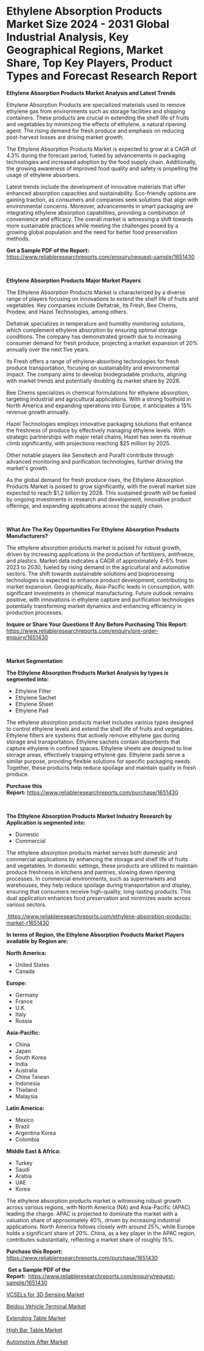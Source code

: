 <p><h1>Ethylene Absorption Products Market Size 2024 - 2031 Global Industrial Analysis, Key Geographical Regions, Market Share, Top Key Players, Product Types and Forecast Research Report</h1></p><p><strong>Ethylene Absorption Products Market Analysis and Latest Trends</strong></p>
<p><p>Ethylene Absorption Products are specialized materials used to remove ethylene gas from environments such as storage facilities and shipping containers. These products are crucial in extending the shelf life of fruits and vegetables by minimizing the effects of ethylene, a natural ripening agent. The rising demand for fresh produce and emphasis on reducing post-harvest losses are driving market growth. </p><p>The Ethylene Absorption Products Market is expected to grow at a CAGR of 4.3% during the forecast period, fueled by advancements in packaging technologies and increased adoption by the food supply chain. Additionally, the growing awareness of improved food quality and safety is propelling the usage of ethylene absorbers. </p><p>Latest trends include the development of innovative materials that offer enhanced absorption capacities and sustainability. Eco-friendly options are gaining traction, as consumers and companies seek solutions that align with environmental concerns. Moreover, advancements in smart packaging are integrating ethylene absorption capabilities, providing a combination of convenience and efficacy. The overall market is witnessing a shift towards more sustainable practices while meeting the challenges posed by a growing global population and the need for better food preservation methods.</p></p>
<p><strong>Get a Sample PDF of the Report:&nbsp;</strong> <a href="https://www.reliableresearchreports.com/enquiry/request-sample/1651430?utm_campaign=83&utm_medium=2&utm_source=Github&utm_content=ia&utm_term=26092024&utm_id=ethylene-absorption-products">https://www.reliableresearchreports.com/enquiry/request-sample/1651430</a></p>
<p>&nbsp;</p>
<p><strong>Ethylene Absorption Products Major Market Players</strong></p>
<p><p>The Ethylene Absorption Products Market is characterized by a diverse range of players focusing on innovations to extend the shelf life of fruits and vegetables. Key companies include Deltatrak, Its Fresh, Bee Chems, Prodew, and Hazel Technologies, among others.</p><p>Deltatrak specializes in temperature and humidity monitoring solutions, which complement ethylene absorption by ensuring optimal storage conditions. The company has demonstrated growth due to increasing consumer demand for fresh produce, projecting a market expansion of 20% annually over the next five years.</p><p>Its Fresh offers a range of ethylene-absorbing technologies for fresh produce transportation, focusing on sustainability and environmental impact. The company aims to develop biodegradable products, aligning with market trends and potentially doubling its market share by 2026.</p><p>Bee Chems specializes in chemical formulations for ethylene absorption, targeting industrial and agricultural applications. With a strong foothold in North America and expanding operations into Europe, it anticipates a 15% revenue growth annually.</p><p>Hazel Technologies employs innovative packaging solutions that enhance the freshness of produce by effectively managing ethylene levels. With strategic partnerships with major retail chains, Hazel has seen its revenue climb significantly, with projections reaching $25 million by 2025.</p><p>Other notable players like Sensitech and Purafil contribute through advanced monitoring and purification technologies, further driving the market's growth.</p><p>As the global demand for fresh produce rises, the Ethylene Absorption Products Market is poised to grow significantly, with the overall market size expected to reach $1.2 billion by 2028. This sustained growth will be fueled by ongoing investments in research and development, innovative product offerings, and expanding applications across the supply chain.</p></p>
<p>&nbsp;</p>
<p><strong>What Are The Key Opportunities For Ethylene Absorption Products Manufacturers?</strong></p>
<p><p>The ethylene absorption products market is poised for robust growth, driven by increasing applications in the production of fertilizers, antifreeze, and plastics. Market data indicates a CAGR of approximately 4-6% from 2023 to 2030, fueled by rising demand in the agricultural and automotive sectors. The shift towards sustainable solutions and bioprocessing technologies is expected to enhance product development, contributing to market expansion. Geographically, Asia-Pacific leads in consumption, with significant investments in chemical manufacturing. Future outlook remains positive, with innovations in ethylene capture and purification technologies potentially transforming market dynamics and enhancing efficiency in production processes.</p></p>
<p><strong>Inquire or Share Your Questions If Any Before Purchasing This Report:</strong> <a href="https://www.reliableresearchreports.com/enquiry/pre-order-enquiry/1651430?utm_campaign=83&utm_medium=2&utm_source=Github&utm_content=ia&utm_term=26092024&utm_id=ethylene-absorption-products">https://www.reliableresearchreports.com/enquiry/pre-order-enquiry/1651430</a></p>
<p>&nbsp;</p>
<p><strong>Market Segmentation</strong></p>
<p><strong>The Ethylene Absorption Products Market Analysis by types is segmented into:</strong></p>
<p><ul><li>Ethylene Filter</li><li>Ethylene Sachet</li><li>Ethylene Sheet</li><li>Ethylene Pad</li></ul></p>
<p><p>The ethylene absorption products market includes various types designed to control ethylene levels and extend the shelf life of fruits and vegetables. Ethylene filters are systems that actively remove ethylene gas during storage and transportation. Ethylene sachets contain absorbents that capture ethylene in confined spaces. Ethylene sheets are designed to line storage areas, effectively trapping ethylene gas. Ethylene pads serve a similar purpose, providing flexible solutions for specific packaging needs. Together, these products help reduce spoilage and maintain quality in fresh produce.</p></p>
<p><strong>Purchase this Report:&nbsp;</strong><a href="https://www.reliableresearchreports.com/purchase/1651430?utm_campaign=83&utm_medium=2&utm_source=Github&utm_content=ia&utm_term=26092024&utm_id=ethylene-absorption-products">https://www.reliableresearchreports.com/purchase/1651430</a></p>
<p>&nbsp;</p>
<p><strong>The Ethylene Absorption Products Market Industry Research by Application is segmented into:</strong></p>
<p><ul><li>Domestic</li><li>Commercial</li></ul></p>
<p><p>The ethylene absorption products market serves both domestic and commercial applications by enhancing the storage and shelf life of fruits and vegetables. In domestic settings, these products are utilized to maintain produce freshness in kitchens and pantries, slowing down ripening processes. In commercial environments, such as supermarkets and warehouses, they help reduce spoilage during transportation and display, ensuring that consumers receive high-quality, long-lasting products. This dual application enhances food preservation and minimizes waste across various sectors.</p></p>
<p><a href="https://www.reliableresearchreports.com/ethylene-absorption-products-market-r1651430?utm_campaign=83&utm_medium=2&utm_source=Github&utm_content=ia&utm_term=26092024&utm_id=ethylene-absorption-products">&nbsp;https://www.reliableresearchreports.com/ethylene-absorption-products-market-r1651430</a></p>
<p><strong>In terms of Region, the Ethylene Absorption Products Market Players available by Region are:</strong></p>
<p>
    <p> <strong> North America: </strong>
        <ul>
            <li>United States</li>
            <li>Canada</li>
        </ul>
        </p> 
    <p> <strong> Europe: </strong>
        <ul>
            <li>Germany</li>
            <li>France</li>
            <li>U.K.</li>
            <li>Italy</li>
            <li>Russia</li>
        </ul>
        </p> 
    <p> <strong> Asia-Pacific: </strong>
        <ul>
            <li>China</li>
            <li>Japan</li>
            <li>South Korea</li>
            <li>India</li>
            <li>Australia</li>
            <li>China Taiwan</li>
            <li>Indonesia</li>
            <li>Thailand</li>
            <li>Malaysia</li>
        </ul>
        </p> 
    <p> <strong> Latin America: </strong>
        <ul>
            <li>Mexico</li>
            <li>Brazil</li>
            <li>Argentina Korea</li>
            <li>Colombia</li>
        </ul>
        </p> 
    <p> <strong> Middle East & Africa: </strong>
        <ul>
            <li>Turkey</li>
            <li>Saudi</li>
            <li>Arabia</li>
            <li>UAE</li>
            <li>Korea</li>
        </ul>
    </p>
    </p>
<p><p>The ethylene absorption products market is witnessing robust growth across various regions, with North America (NA) and Asia-Pacific (APAC) leading the charge. APAC is projected to dominate the market with a valuation share of approximately 40%, driven by increasing industrial applications. North America follows closely with around 25%, while Europe holds a significant share of 20%. China, as a key player in the APAC region, contributes substantially, reflecting a market share of roughly 15%.</p></p>
<p><strong>Purchase this Report: </strong><a href="https://www.reliableresearchreports.com/purchase/1651430?utm_campaign=83&utm_medium=2&utm_source=Github&utm_content=ia&utm_term=26092024&utm_id=ethylene-absorption-products">https://www.reliableresearchreports.com/purchase/1651430</a></p>
<p>&nbsp;<strong>Get a Sample PDF of the Report:&nbsp;&nbsp;</strong><a href="https://www.reliableresearchreports.com/enquiry/request-sample/1651430?utm_campaign=83&utm_medium=2&utm_source=Github&utm_content=ia&utm_term=26092024&utm_id=ethylene-absorption-products">https://www.reliableresearchreports.com/enquiry/request-sample/1651430</a></p>
<p><strong></strong></p>
<p><p><a href="https://github.com/jordond5lezama/Market-Research-Report-List-1/blob/main/vcsels-for-3d-sensing-market.md?utm_campaign=83&utm_medium=2&utm_source=Github&utm_content=ia&utm_term=26092024&utm_id=ethylene-absorption-products">VCSELs for 3D Sensing Market</a></p><p><a href="https://github.com/MoonZANDRA/Market-Research-Report-List-1/blob/main/beidou-vehicle-terminal-market.md?utm_campaign=83&utm_medium=2&utm_source=Github&utm_content=ia&utm_term=26092024&utm_id=ethylene-absorption-products">Beidou Vehicle Terminal Market</a></p><p><a href="https://issuu.com/reportprime-2/docs/extending-table-market-size-2030.pp_cc8548defb9087?utm_campaign=83&utm_medium=2&utm_source=Github&utm_content=ia&utm_term=26092024&utm_id=ethylene-absorption-products">Extending Table Market</a></p><p><a href="https://issuu.com/reportprime-2/docs/high-bar-table-market-size-2030.ppt_0cc65b68d7ae72?utm_campaign=83&utm_medium=2&utm_source=Github&utm_content=ia&utm_term=26092024&utm_id=ethylene-absorption-products">High Bar Table Market</a></p><p><a href="https://www.linkedin.com/pulse/market-leaders-laggards-global-automotive-after-trends-forecast-6dnkc?utm_campaign=83&utm_medium=2&utm_source=Github&utm_content=ia&utm_term=26092024&utm_id=ethylene-absorption-products">Automotive After Market</a></p></p>